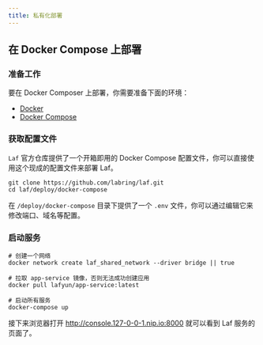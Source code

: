 ```yaml
---
title: 私有化部署
---
```


## 在 Docker Compose 上部署

### 准备工作

要在 Docker Composer 上部署，你需要准备下面的环境：

- [Docker](https://docs.docker.com/engine/install/)
- [Docker Compose](https://docs.docker.com/compose/install/)

### 获取配置文件

`Laf` 官方仓库提供了一个开箱即用的 Docker Compose 配置文件，你可以直接使用这个现成的配置文件来部署 Laf。

```shell
git clone https://github.com/labring/laf.git
cd laf/deploy/docker-compose
```

在 `/deploy/docker-compose` 目录下提供了一个 `.env` 文件，你可以通过编辑它来修改端口、域名等配置。

### 启动服务

```shell
# 创建一个网络
docker network create laf_shared_network --driver bridge || true

# 拉取 app-service 镜像，否则无法成功创建应用
docker pull lafyun/app-service:latest

# 启动所有服务
docker-compose up

```

接下来浏览器打开 http://console.127-0-0-1.nip.io:8000 就可以看到 Laf 服务的页面了。
